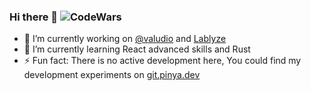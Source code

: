 ### Hi there 👋 ![CodeWars](https://www.codewars.com/users/alberss/badges/micro)

<!--
**alberss/alberss** is a ✨ _special_ ✨ repository because its `README.md` (this file) appears on your GitHub profile.

Here are some ideas to get you started:

- 🔭 I’m currently working on ...
- 🌱 I’m currently learning ...
- 👯 I’m looking to collaborate on ...
- 🤔 I’m looking for help with ...
- 💬 Ask me about ...
- 📫 How to reach me: ...
- 😄 Pronouns: ...
- ⚡ Fun fact: ...
-->

- 🔭 I’m currently working on [@valudio](https://github.com/valudio/) and [Lablyze](https://www.lablyze.com/en/)
- 🌱 I’m currently learning React advanced skills and Rust
- ⚡ Fun fact: There is no active development here, You could find my development experiments on [git.pinya.dev](https://git.pinya.dev)
